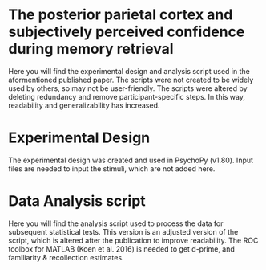 # The posterior parietal cortex and subjectively perceived confidence during memory retrieval
Here you will find the experimental design and analysis script used in the aformentioned published paper. The scripts were not created to be widely used by others, so may not be user-friendly. The scripts were altered by deleting redundancy and remove participant-specific steps. In this way, readability and generalizability has increased.

# Experimental Design
The experimental design was created and used in PsychoPy (v1.80). Input files are needed to input the stimuli, which are not added here.

# Data Analysis script
Here you will find the analysis script used to process the data for subsequent statistical tests. This version is an adjusted version of the script, which is altered after the publication to improve readability. The ROC toolbox for MATLAB (Koen et al. 2016) is needed to get d-prime, and familiarity & recollection estimates.
